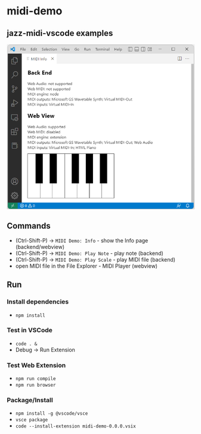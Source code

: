 # midi-demo

## jazz-midi-vscode examples

[![](https://raw.githubusercontent.com/jazz-soft/jazz-midi-vscode/main/demo/demo.png)](https://github.com/jazz-soft/jazz-midi-vscode/tree/main/demo)

## Commands
- (Ctrl-Shift-P) -> `MIDI Demo: Info` - show the Info page (backend/webview)
- (Ctrl-Shift-P) -> `MIDI Demo: Play Note` - play note (backend)
- (Ctrl-Shift-P) -> `MIDI Demo: Play Scale` - play MIDI file (backend)
- open MIDI file in the File Explorer - MIDI Player (webview)

## Run
### Install dependencies
- `npm install`

### Test in VSCode
- `code . &`
- Debug -> Run Extension

### Test Web Extension
- `npm run compile`
- `npm run browser`

### Package/Install
- `npm install -g @vscode/vsce`
- `vsce package`
- `code --install-extension midi-demo-0.0.0.vsix`
